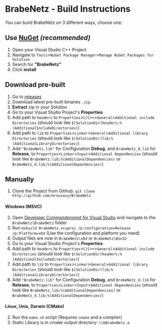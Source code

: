 # BrabeNetz - Build Instructions

You can build BrabeNetz on 3 different ways, choose one:


## Use [NuGet](https://www.nuget.org/packages/BrabeNetz) _(recommended)_
1. Open your Visual Studio C++ Project
2. Navigate to `Tools`>`NuGet Package Manager`>`Manage NuGet Packages for Solution`
3. Search for **"BrabeNetz"**
4. Click **install**

## Download pre-built
1. Go to [releases](https://github.com/mrousavy/BrabeNetz/releases/latest)
2. Download latest pre-built binaries `.zip`
3. **Extract** zip in your Solution
4. Go to your Visual Studio Project's **Properties**
5. Add path to `headers` to `Properties`>`C/C++`>`General`>`Additional include Directories` (should look like `$(SolutionDir)headers;%(AdditionalIncludeDirectories)`)
6. Add path to `lib` to `Properties`>`Linker`>`General`>`Additional library Directories` (should look like `$(SolutionDir)lib;%(AdditionalLibraryDirectories)`)
7. Add `"BrabeNetz.lib"` for Configuration **Debug**, and `BrabeNetz_d.lib` for **Release**, to `Properties`>`Linker`>`Input`>`Additional Dependencies` (should look like `BrabeNetz.lib;%(AdditionalDependencies)` or `BrabeNetz_d.lib;%(AdditionalDependencies)`)

## Manually
1. Clone the Project from GitHub: `git clone http://github.com/mrousavy/BrabeNetz`
	
#### Windows (MSVC)
2. Open [Developer Commandprompt for Visual Studio](https://docs.microsoft.com/en-us/dotnet/framework/tools/developer-command-prompt-for-vs) and navigate to the `BrabeNetz\BrabeNetz` folder
3. Run `msbuild BrabeNetz.vcxproj /p:Configuration=Release /p:Platform=x64` (Use the configuration and platform you need)
4. Output files are now in `BrabeNetz\x64` or `BrabeNetz\Win32`
5. Go to your Visual Studio Project's **Properties**
6. Add path to `headers` to `Properties`>`C/C++`>`General`>`Additional include Directories` (should look like `$(SolutionDir)headers;%(AdditionalIncludeDirectories)`)
7. Add path to `lib` to `Properties`>`Linker`>`General`>`Additional library Directories` (should look like `$(SolutionDir)lib;%(AdditionalLibraryDirectories)`)
8. Add `"BrabeNetz.lib"` for Configuration **Debug**, and `BrabeNetz_d.lib` for **Release**, to `Properties`>`Linker`>`Input`>`Additional Dependencies` (should look like `BrabeNetz.lib;%(AdditionalDependencies)` or `BrabeNetz_d.lib;%(AdditionalDependencies)`)
		
#### Linux, Unix, Darwin (CMake)
2. Run the `make.sh` script (Requires `cmake` and a compiler)
3. Static Library is in cmake output directory: `libBrabeNetz.a`
